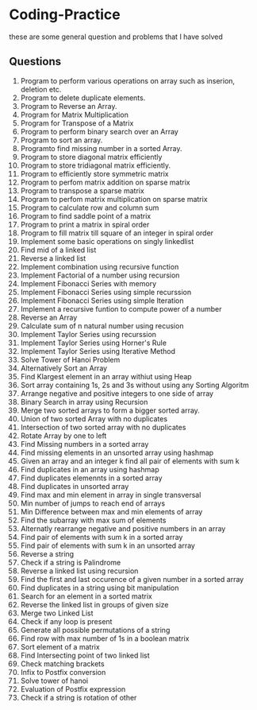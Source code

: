 # Coding-Practice
these are some general question and problems that I have solved

## Questions
1. Program to perform various operations on array such as inserion, deletion etc.
2. Program to delete duplicate elements.
3. Program to Reverse an Array.
4. Program for Matrix Multiplication
5. Program for Transpose of a Matrix
6. Program to perform binary search over an Array
7. Program to sort an array.
8. Programto find missing number in a sorted Array.
9. Program to store diagonal matrix efficiently
10. Program to store tridiagonal matrix efficiently.
11. Program to efficiently store symmetric matrix
12. Program to perfom matrix addition on sparse matrix
13. Program to transpose a sparse matrix
14. Program to perfom matrix multiplication on sparse matrix
15. Program to calculate row and column sum
16. Program to find saddle point of a matrix
17. Program to print a matrix in spiral order
18. Program to fill matrix till square of an integer in spiral order
19. Implement some basic operations on singly linkedlist
20. Find mid of a linked list
21. Reverse a linked list
22. Implement combination using recursive function
23. Implement Factorial of a number using recursion
24. Implement Fibonacci Series with memory
25. Implement Fibonacci Series using simple recurssion
26. Implement Fibonacci Series using simple Iteration
27. Implement a recursive funtion to compute power of a number
28. Reverse an Array
29. Calculate sum of n natural number using recusion
30. Implement Taylor Series using recurssion
31. Implement Taylor Series using Horner's Rule
32. Implement Taylor Series using Iterative Method
33. Solve Tower of Hanoi Problem
34. Alternatively Sort an Array
35. Find Klargest element in an array withiut using Heap
36. Sort array containing 1s, 2s and 3s without using any Sorting Algoritm
37. Arrange negative and positive integers to one side of array
38. Binary Search in array using Recursion
39. Merge two sorted arrays to form a bigger sorted array.
40. Union of two sorted Array with no duplicates
41. Intersection of two sorted array with no duplicates
42. Rotate Array by one to left
43. Find Missing numbers in a sorted array
44. Find missing elements in an unsorted array using hashmap
45. Given an array and an integer k find all pair of elements with sum k
46. Find duplicates in an array using hashmap
47. Find duplicates elemennts in a sorted array
48. Find duplicates in unsorted array
49. Find max and min element in array in single transversal
50. Min number of jumps to reach end of arrays
51. Min Difference between max and min elements of array
52. Find the subarray with max sum of elements
53. Alternatly rearrange negative and positive numbers in an array
54. Find pair of elements with sum k in a sorted array
55. Find pair of elements with sum k in an unsorted array
56. Reverse a string
57. Check if a string is Palindrome
58. Reverse a linked list using recursion
59. Find the first and last occurence of a given number in a sorted array
60. Find duplicates in a string using bit manipulation
61. Search for an element in a sorted  matrix
62. Reverse the linked list in groups of given size
63. Merge two Linked List
64. Check if any loop is present
65. Generate all possible permutations of a string
66. Find row with max number of 1s in a boolean matrix
67. Sort element of a matrix
68. Find Intersecting point of two linked list
69. Check matching brackets
70. Infix to Postfix conversion
71. Solve tower of hanoi
72. Evaluation of Postfix expression
73. Check if a string is rotation of other